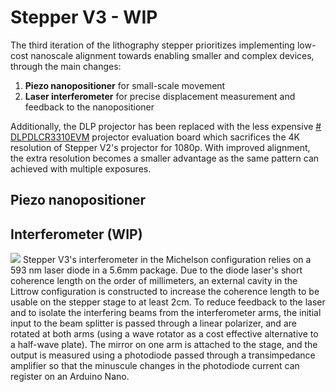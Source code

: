 # Stepper V3 - WIP
The third iteration of the lithography stepper prioritizes implementing low-cost nanoscale alignment towards enabling smaller and complex devices, through the main changes:
 1. **Piezo nanopositioner** for small-scale movement
 2. **Laser interferometer** for precise displacement measurement and feedback to the nanopositioner

Additionally, the DLP projector has been replaced with the less expensive [# DLPDLCR3310EVM](https://www.ti.com/tool/DLPDLCR3310EVM) projector evaluation board which sacrifices the 4K resolution of Stepper V2's projector for 1080p. With improved alignment, the extra resolution becomes a smaller advantage as the same pattern can achieved with multiple exposures.

## Piezo nanopositioner

## Interferometer (WIP)
![](https://github.com/hacker-fab/gitbook/blob/main/fab-toolkit/metrology-characterization/interf_diagram_0.png)
Stepper V3's interferometer in the Michelson configuration relies on a 593 nm laser diode in a 5.6mm package. Due to the diode laser's short coherence length on the order of millimeters, an external cavity in the Littrow configuration is constructed to increase the coherence length to be usable on the stepper stage to at least 2cm. 
To reduce feedback to the laser and to isolate the interfering beams from the interferometer arms, the initial input to the beam splitter is passed through a linear polarizer, and are rotated at both arms (using a wave rotator as a cost effective alternative to a half-wave plate).
The mirror on one arm is attached to the stage, and the output is measured using a photodiode passed through a transimpedance amplifier so that the minuscule changes in the photodiode current can register on an Arduino Nano.
